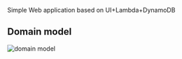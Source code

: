 Simple Web application based on UI+Lambda+DynamoDB

## Domain model
![domain model](https://i.postimg.cc/L5Q77MBV/RB-2020-04-13-00-36-08.jpg)
